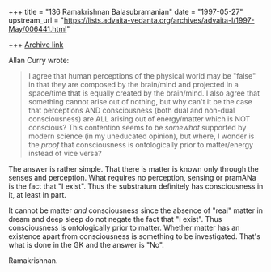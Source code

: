+++
title = "136 Ramakrishnan Balasubramanian"
date = "1997-05-27"
upstream_url = "https://lists.advaita-vedanta.org/archives/advaita-l/1997-May/006441.html"

+++
[Archive link](https://lists.advaita-vedanta.org/archives/advaita-l/1997-May/006441.html)

Allan Curry wrote:

>I agree that human perceptions of the physical world may be "false" in that
>they are composed by the brain/mind and projected in a space/time that is
>equally created by the brain/mind. I also agree that something cannot arise
>out of nothing, but why can't it be the case that perceptions AND
>consciousness (both dual and non-dual consciousness) are ALL arising out of
>energy/matter which is NOT conscious?  This contention seems to be
>*somewhat* supported by modern science (in my uneducated opinion), but
>where, I wonder is the *proof* that consciousness is ontologically prior to
>matter/energy instead of vice versa?

The answer is rather simple. That there is matter is known only through the
senses and perception. What requires no perception, sensing or pramANa is the
fact that "I exist". Thus the substratum definitely has consciousness in it, at
least in part.

It cannot be matter _and_ consciousness since the absence of "real" matter in
dream and deep sleep do not negate the fact that "I exist". Thus consciousness
is ontologically prior to matter. Whether matter has an existence apart from
consciousness is something to be investigated. That's what is done in the GK
and the answer is "No".

Ramakrishnan.

